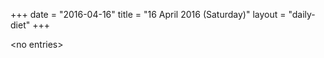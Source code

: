 +++
date = "2016-04-16"
title = "16 April 2016 (Saturday)"
layout = "daily-diet"
+++

\<no entries\>